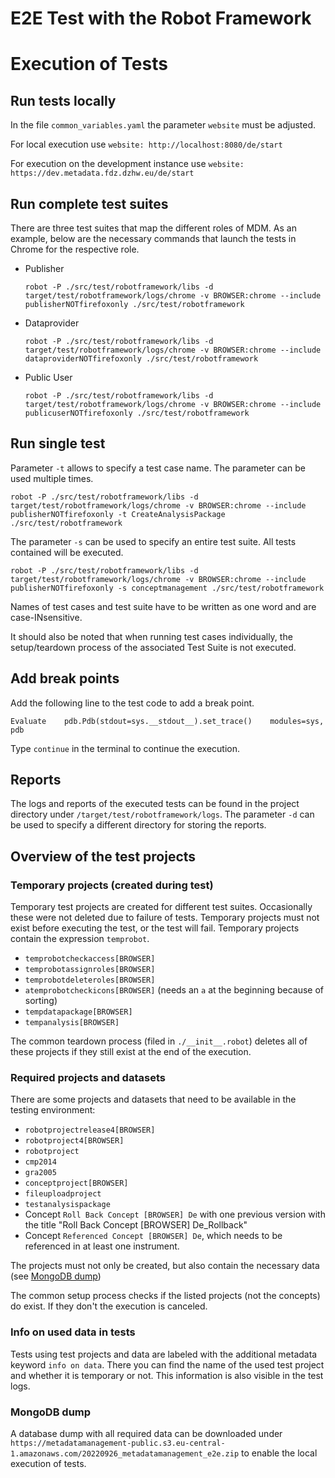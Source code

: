 # E2E Test with the Robot Framework

# Execution of Tests

## Run tests locally

In the file `common_variables.yaml` the parameter `website` must be adjusted.

For local execution use `website: http://localhost:8080/de/start`

For execution on the development instance use `website: https://dev.metadata.fdz.dzhw.eu/de/start`

## Run complete test suites

There are three test suites that map the different roles of MDM. As an example, 
below are the necessary commands that launch the tests in Chrome for the respective role.

- Publisher
  ``` shell
  robot -P ./src/test/robotframework/libs -d target/test/robotframework/logs/chrome -v BROWSER:chrome --include publisherNOTfirefoxonly ./src/test/robotframework
  ```
- Dataprovider
  ``` shell
  robot -P ./src/test/robotframework/libs -d target/test/robotframework/logs/chrome -v BROWSER:chrome --include dataproviderNOTfirefoxonly ./src/test/robotframework
  ```
- Public User
  ``` shell
  robot -P ./src/test/robotframework/libs -d target/test/robotframework/logs/chrome -v BROWSER:chrome --include publicuserNOTfirefoxonly ./src/test/robotframework
  ```

## Run single test

Parameter `-t` allows to specify a test case name. The parameter can be used multiple times.

``` shell
robot -P ./src/test/robotframework/libs -d target/test/robotframework/logs/chrome -v BROWSER:chrome --include publisherNOTfirefoxonly -t CreateAnalysisPackage ./src/test/robotframework
```

The parameter `-s` can be used to specify an entire test suite. All tests contained will be executed.

``` shell
robot -P ./src/test/robotframework/libs -d target/test/robotframework/logs/chrome -v BROWSER:chrome --include publisherNOTfirefoxonly -s conceptmanagement ./src/test/robotframework
```

Names of test cases and test suite have to be written as one word and are case-INsensitive.

It should also be noted that when running test cases individually, the setup/teardown process of the associated Test Suite
is not executed.

## Add break points

Add the following line to the test code to add a break point.

```robot
Evaluate    pdb.Pdb(stdout=sys.__stdout__).set_trace()    modules=sys, pdb
```

Type `continue` in the terminal to continue the execution.

## Reports

The logs and reports of the executed tests can be found in the project directory under `/target/test/robotframework/logs`.
The parameter `-d` can be used to specify a different directory for storing the reports.

## Overview of the test projects

### Temporary projects (created during test)

Temporary test projects are created for different test suites. 
Occasionally these were not deleted due to failure of tests.
Temporary projects must not exist before executing the test, or the test will fail.
Temporary projects contain the expression `temprobot`.

- `temprobotcheckaccess[BROWSER]`
- `temprobotassignroles[BROWSER]`
- `temprobotdeleteroles[BROWSER]`
- `atemprobotcheckicons[BROWSER]` (needs an `a` at the beginning because of sorting)
- `tempdatapackage[BROWSER]`
- `tempanalysis[BROWSER]`

The common teardown process (filed in `./__init__.robot`) deletes all of these projects if
they still exist at the end of the execution.

### Required projects and datasets

There are some projects and datasets that need to be available in the testing environment:

- `robotprojectrelease4[BROWSER]` 
- `robotproject4[BROWSER]` 
- `robotproject`
- `cmp2014` 
- `gra2005` 
- `conceptproject[BROWSER]`
- `fileuploadproject` 
- `testanalysispackage`
- Concept `Roll Back Concept [BROWSER] De` with one previous version with the title "Roll Back Concept [BROWSER] De_Rollback"
- Concept `Referenced Concept [BROWSER] De`, which needs to be referenced in at least one instrument.

The projects must not only be created, but also contain the necessary data (see [MongoDB dump](#mongodb-dump))

The common setup process checks if the listed projects (not the concepts) do exist.
If they don't the execution is canceled.

### Info on used data in tests

Tests using test projects and data are labeled with the additional metadata keyword `info on data`. 
There you can find the name of the used test project and whether it is temporary or not.
This information is also visible in the test logs.

### MongoDB dump

A database dump with all required data can be downloaded 
under `https://metadatamanagement-public.s3.eu-central-1.amazonaws.com/20220926_metadatamanagement_e2e.zip` to enable
the local execution of tests.
